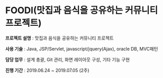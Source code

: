 # FOODI(맛집과 음식을 공유하는 커뮤니티 프로젝트)

**프로젝트 설명** : 맛집과 음식을 공유하는 커뮤니티 프로젝트

**사용 기술** : Java, JSP/Servlet, javascript/jquery(Ajax), oracle DB, MVC패턴 

**담당 업무** : 설계 총괄, Git 관리, 화면 레이아웃 구성, 기타 기능 구현

**진행 기간** : 2019.06.24 ~ 2019.07.05 (2주)
